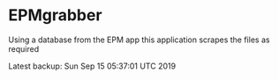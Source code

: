 # EPMgrabber
Using a database from the EPM app this application scrapes the files as required


Latest backup: Sun Sep 15 05:37:01 UTC 2019
